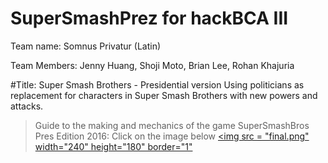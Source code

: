 # SuperSmashPrez for hackBCA III
Team name: Somnus Privatur (Latin)

Team Members: Jenny Huang, Shoji Moto, Brian Lee, Rohan Khajuria


#Title: Super Smash Brothers - Presidential version
Using politicians as replacement for characters in Super Smash Brothers with new powers and attacks.

> Guide to the making and mechanics of the game SuperSmashBros Pres Edition 2016: 
> Click on the image below
<a href = "huangje1.github.io"><img src = "final.png" width="240" height="180" border="1"</a>
